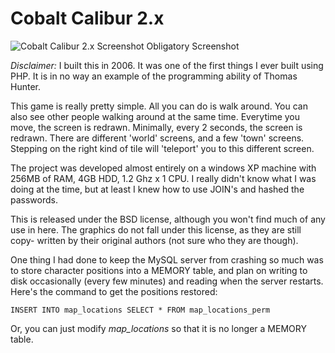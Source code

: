 Cobalt Calibur 2.x
===

![Cobalt Calibur 2.x Screenshot](https://github.com/renownedmedia/Cobalt-Calibur-2/blob/master/screenshot.png?raw=true)
Obligatory Screenshot

*Disclaimer:* I built this in 2006. It was one of the first things I ever built
using PHP. It is in no way an example of the programming ability of Thomas
Hunter.

This game is really pretty simple. All you can do is walk around. You can also
see other people walking around at the same time. Everytime you move, the
screen is redrawn. Minimally, every 2 seconds, the screen is redrawn. There are
different 'world' screens, and a few 'town' screens. Stepping on the right kind
of tile will 'teleport' you to this different screen.

The project was developed almost entirely on a windows XP machine with 256MB of
RAM, 4GB HDD, 1.2 Ghz x 1 CPU. I really didn't know what I was doing at the
time, but at least I knew how to use JOIN's and hashed the passwords.

This is released under the BSD license, although you won't find much of any use
in here. The graphics do not fall under this license, as they are still copy-
written by their original authors (not sure who they are though).

One thing I had done to keep the MySQL server from crashing so much was to
store character positions into a MEMORY table, and plan on writing to disk
occasionally (every few minutes) and reading when the server restarts. Here's
the command to get the positions restored:

    INSERT INTO map_locations SELECT * FROM map_locations_perm

Or, you can just modify _map_locations_ so that it is no longer a MEMORY table.
